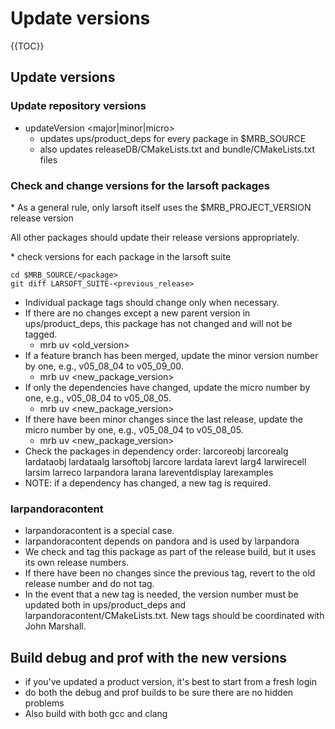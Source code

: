 # Update versions

{{TOC}}

## Update versions

### Update repository versions

-   updateVersion \<major\|minor\|micro\>
    -   updates ups/product_deps for every package in $MRB_SOURCE
    -   also updates releaseDB/CMakeLists.txt and bundle/CMakeLists.txt files

### Check and change versions for the larsoft packages

\* As a general rule, only larsoft itself uses the $MRB_PROJECT_VERSION release version

All other packages should update their release versions appropriately.

\* check versions for each package in the larsoft suite

    cd $MRB_SOURCE/<package>
    git diff LARSOFT_SUITE-<previous_release>

-   Individual package tags should change only when necessary.
-   If there are no changes except a new parent version in ups/product_deps, this package has not changed and will not be tagged.
    -   mrb uv <package> <old_version>
-   If a feature branch has been merged, update the minor version number by one, e.g., v05_08_04 to v05_09_00.
    -   mrb uv <package> <new_package_version>
-   If only the dependencies have changed, update the micro number by one, e.g., v05_08_04 to v05_08_05.
    -   mrb uv <package> <new_package_version>
-   If there have been minor changes since the last release, update the micro number by one, e.g., v05_08_04 to v05_08_05.
    -   mrb uv <package> <new_package_version>
-   Check the packages in dependency order:
        larcoreobj
        larcorealg
        lardataobj
        lardataalg
        larsoftobj
        larcore
        lardata
        larevt
        larg4
        larwirecell
        larsim
        larreco
        larpandora
        larana
        lareventdisplay
        larexamples
-   NOTE: if a dependency has changed, a new tag is required.

### larpandoracontent

-   larpandoracontent is a special case.
-   larpandoracontent depends on pandora and is used by larpandora
-   We check and tag this package as part of the release build, but it uses its own release numbers.
-   If there have been no changes since the previous tag, revert to the old release number and do not tag.
-   In the event that a new tag is needed, the version number must be updated both in ups/product_deps and larpandoracontent/CMakeLists.txt. New tags should be coordinated with John Marshall.

## Build debug and prof with the new versions

-   if you've updated a product version, it's best to start from a fresh login
-   do both the debug and prof builds to be sure there are no hidden problems
-   Also build with both gcc and clang
